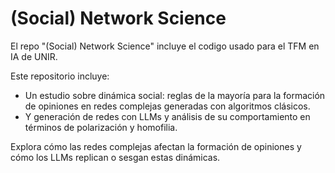 # (Social) Network Science
El repo "(Social) Network Science" incluye el codigo usado para el TFM en IA de UNIR. 

Este repositorio incluye:

* Un estudio sobre dinámica social: reglas de la mayoría para la formación de opiniones en redes complejas generadas con algoritmos clásicos.
* Y generación de redes con LLMs y análisis de su comportamiento en términos de polarización y homofilia.

Explora cómo las redes complejas afectan la formación de opiniones y cómo los LLMs replican o sesgan estas dinámicas.
